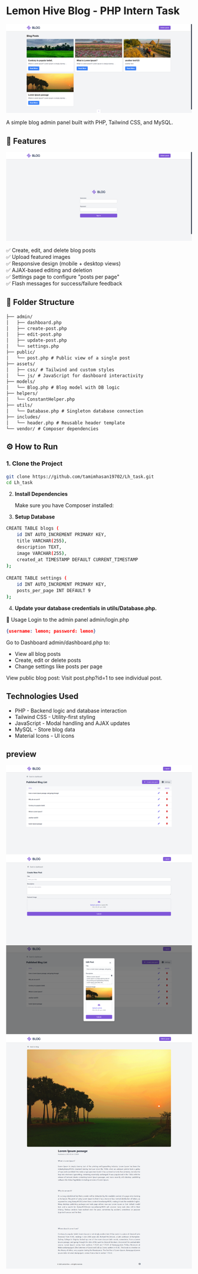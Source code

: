 <!-- @format -->

# Lemon Hive Blog - PHP Intern Task

![Home Page](https://github.com/tamimhasan19702/Lh_task/blob/main/public/assets/images/preview_1.png)

A simple blog admin panel built with PHP, Tailwind CSS, and MySQL.

## 📌 Features

![Login Page](https://github.com/tamimhasan19702/Lh_task/blob/main/public/assets/images/preview_2.png)

✅ Create, edit, and delete blog posts  
✅ Upload featured images  
✅ Responsive design (mobile + desktop views)  
✅ AJAX-based editing and deletion  
✅ Settings page to configure "posts per page"  
✅ Flash messages for success/failure feedback

## 📁 Folder Structure

```
├── admin/
│   ├── dashboard.php
│   ├── create-post.php
│   ├── edit-post.php
│   ├── update-post.php
│   └── settings.php
├── public/
│   └── post.php # Public view of a single post
├── assets/
│   ├── css/ # Tailwind and custom styles
│   └── js/ # JavaScript for dashboard interactivity
├── models/
│   └── Blog.php # Blog model with DB logic
├── helpers/
│   └── ConstantHelper.php
├── utils/
│   └── Database.php # Singleton database connection
├── includes/
│   └── header.php # Reusable header template
└── vendor/ # Composer dependencies
```

## ⚙️ How to Run

### 1. Clone the Project

```bash
git clone https://github.com/tamimhasan19702/Lh_task.git
cd Lh_task
```

2. **Install Dependencies**

   Make sure you have Composer installed:

3. **Setup Database**

```bash
CREATE TABLE blogs (
    id INT AUTO_INCREMENT PRIMARY KEY,
    title VARCHAR(255),
    description TEXT,
    image VARCHAR(255),
    created_at TIMESTAMP DEFAULT CURRENT_TIMESTAMP
);

CREATE TABLE settings (
    id INT AUTO_INCREMENT PRIMARY KEY,
    posts_per_page INT DEFAULT 9
);

```

4. **Update your database credentials in utils/Database.php.**

🚀 Usage
Login to the admin panel admin/login.php

```json
{username: lemon; password: lemon}
```

Go to Dashboard admin/dashboard.php to:

- View all blog posts
- Create, edit or delete posts
- Change settings like posts per page

View public blog post:
Visit post.php?id=1 to see individual post.

## Technologies Used

- PHP - Backend logic and database interaction
- Tailwind CSS - Utility-first styling
- JavaScript - Modal handling and AJAX updates
- MySQL - Store blog data
- Material Icons - UI icons

## preview

![Admin Panel](https://github.com/tamimhasan19702/Lh_task/blob/main/public/assets/images/preview_3.png)
![create post](https://github.com/tamimhasan19702/Lh_task/blob/main/public/assets/images/preview_4.png)
![edit post](https://github.com/tamimhasan19702/Lh_task/blob/main/public/assets/images/preview_5.png)
![single post](https://github.com/tamimhasan19702/Lh_task/blob/main/public/assets/images/preview_6.png)
